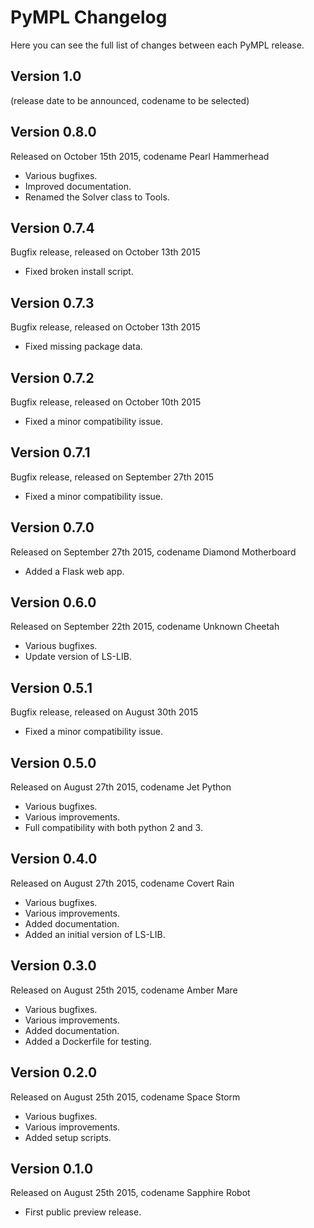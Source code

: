 PyMPL Changelog
===============

Here you can see the full list of changes between each PyMPL release.

Version 1.0
-----------

(release date to be announced, codename to be selected)


Version 0.8.0
-------------

Released on October 15th 2015, codename Pearl Hammerhead

- Various bugfixes.
- Improved documentation.
- Renamed the Solver class to Tools.


Version 0.7.4
-------------

Bugfix release, released on October 13th 2015

- Fixed broken install script.


Version 0.7.3
-------------

Bugfix release, released on October 13th 2015

- Fixed missing package data.


Version 0.7.2
-------------

Bugfix release, released on October 10th 2015

- Fixed a minor compatibility issue.


Version 0.7.1
-------------

Bugfix release, released on September 27th 2015

- Fixed a minor compatibility issue.


Version 0.7.0
-------------

Released on September 27th 2015, codename Diamond Motherboard

- Added a Flask web app.


Version 0.6.0
-------------

Released on September 22th 2015, codename Unknown Cheetah

- Various bugfixes.
- Update version of LS-LIB.


Version 0.5.1
-------------

Bugfix release, released on August 30th 2015

- Fixed a minor compatibility issue.


Version 0.5.0
-------------

Released on August 27th 2015, codename Jet Python

- Various bugfixes.
- Various improvements.
- Full compatibility with both python 2 and 3.


Version 0.4.0
-------------

Released on August 27th 2015, codename Covert Rain

- Various bugfixes.
- Various improvements.
- Added documentation.
- Added an initial version of LS-LIB.


Version 0.3.0
-------------

Released on August 25th 2015, codename Amber Mare

- Various bugfixes.
- Various improvements.
- Added documentation.
- Added a Dockerfile for testing.


Version 0.2.0
-------------

Released on August 25th 2015, codename Space Storm

- Various bugfixes.
- Various improvements.
- Added setup scripts.


Version 0.1.0
-------------

Released on August 25th 2015, codename Sapphire Robot

- First public preview release.